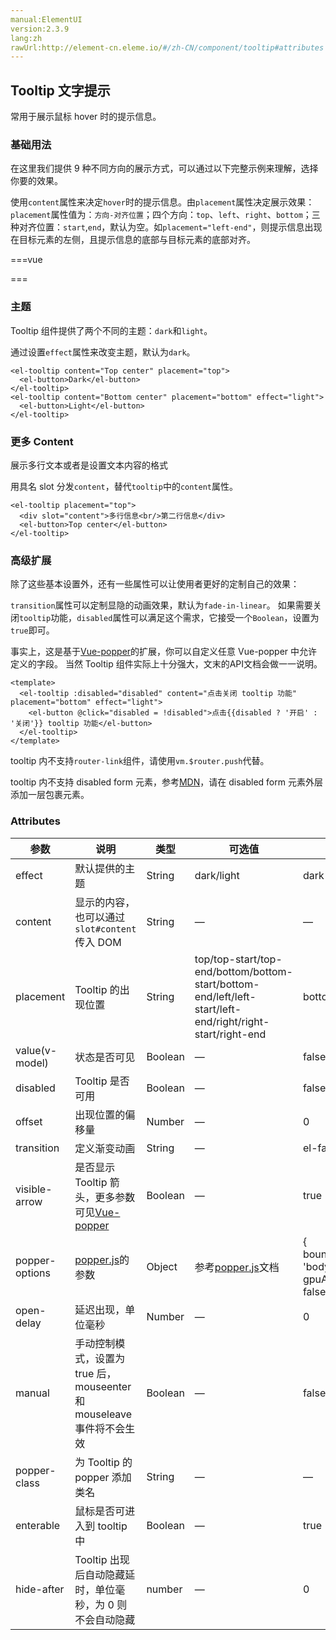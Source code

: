 ```yaml
---
manual:ElementUI
version:2.3.9
lang:zh
rawUrl:http://element-cn.eleme.io/#/zh-CN/component/tooltip#attributes
---
```



## Tooltip 文字提示<a name="tooltip-wen-zi-ti-shi"></a>


常用于展示鼠标 hover 时的提示信息。


### 基础用法<a name="ji-chu-yong-fa"></a>


在这里我们提供 9 种不同方向的展示方式，可以通过以下完整示例来理解，选择你要的效果。



使用`content`属性来决定`hover`时的提示信息。由`placement`属性决定展示效果：`placement`属性值为：`方向-对齐位置`；四个方向：`top`、`left`、`right`、`bottom`；三种对齐位置：`start`,`end`，默认为空。如`placement="left-end"`，则提示信息出现在目标元素的左侧，且提示信息的底部与目标元素的底部对齐。




===vue
<template><div>
<div class="box">
  <div class="top">
    <el-tooltip class="item" effect="dark" content="Top Left 提示文字" placement="top-start">
      <el-button>上左</el-button>
    </el-tooltip>
    <el-tooltip class="item" effect="dark" content="Top Center 提示文字" placement="top">
      <el-button>上边</el-button>
    </el-tooltip>
    <el-tooltip class="item" effect="dark" content="Top Right 提示文字" placement="top-end">
      <el-button>上右</el-button>
    </el-tooltip>
  </div>
  <div class="left">
    <el-tooltip class="item" effect="dark" content="Left Top 提示文字" placement="left-start">
      <el-button>左上</el-button>
    </el-tooltip>
    <el-tooltip class="item" effect="dark" content="Left Center 提示文字" placement="left">
      <el-button>左边</el-button>
    </el-tooltip>
    <el-tooltip class="item" effect="dark" content="Left Bottom 提示文字" placement="left-end">
      <el-button>左下</el-button>
    </el-tooltip>
  </div>

  <div class="right">
    <el-tooltip class="item" effect="dark" content="Right Top 提示文字" placement="right-start">
      <el-button>右上</el-button>
    </el-tooltip>
    <el-tooltip class="item" effect="dark" content="Right Center 提示文字" placement="right">
      <el-button>右边</el-button>
    </el-tooltip>
    <el-tooltip class="item" effect="dark" content="Right Bottom 提示文字" placement="right-end">
      <el-button>右下</el-button>
    </el-tooltip>
  </div>
  <div class="bottom">
    <el-tooltip class="item" effect="dark" content="Bottom Left 提示文字" placement="bottom-start">
      <el-button>下左</el-button>
    </el-tooltip>
    <el-tooltip class="item" effect="dark" content="Bottom Center 提示文字" placement="bottom">
      <el-button>下边</el-button>
    </el-tooltip>
    <el-tooltip class="item" effect="dark" content="Bottom Right 提示文字" placement="bottom-end">
      <el-button>下右</el-button>
    </el-tooltip>
  </div>
</div>
</div></template>




<style>
  .box {
    width: 400px;

    .top {
      text-align: center;
    }

    .left {
      float: left;
      width: 60px;
    }

    .right {
      float: right;
      width: 60px;
    }

    .bottom {
      clear: both;
      text-align: center;
    }

    .item {
      margin: 4px;
    }

    .left .el-tooltip__popper,
    .right .el-tooltip__popper {
      padding: 8px 10px;
    }
  }
</style>
===






### 主题<a name="zhu-ti"></a>


Tooltip 组件提供了两个不同的主题：`dark`和`light`。



通过设置`effect`属性来改变主题，默认为`dark`。



```
<el-tooltip content="Top center" placement="top">
  <el-button>Dark</el-button>
</el-tooltip>
<el-tooltip content="Bottom center" placement="bottom" effect="light">
  <el-button>Light</el-button>
</el-tooltip>

```




### 更多 Content<a name="geng-duo-content"></a>


展示多行文本或者是设置文本内容的格式



用具名 slot 分发`content`，替代`tooltip`中的`content`属性。



```
<el-tooltip placement="top">
  <div slot="content">多行信息<br/>第二行信息</div>
  <el-button>Top center</el-button>
</el-tooltip>

```




### 高级扩展<a name="gao-ji-kuo-zhan"></a>


除了这些基本设置外，还有一些属性可以让使用者更好的定制自己的效果：



`transition`属性可以定制显隐的动画效果，默认为`fade-in-linear`。 如果需要关闭`tooltip`功能，`disabled`属性可以满足这个需求，它接受一个`Boolean`，设置为`true`即可。



事实上，这是基于[Vue-popper](%1751 "")的扩展，你可以自定义任意 Vue-popper 中允许定义的字段。 当然 Tooltip 组件实际上十分强大，文末的API文档会做一一说明。


```
<template>
  <el-tooltip :disabled="disabled" content="点击关闭 tooltip 功能" placement="bottom" effect="light">
    <el-button @click="disabled = !disabled">点击{{disabled ? '开启' : '关闭'}} tooltip 功能</el-button>
  </el-tooltip>
</template>

```





tooltip 内不支持`router-link`组件，请使用`vm.$router.push`代替。



tooltip 内不支持 disabled form 元素，参考[MDN](%1752 "")，请在 disabled form 元素外层添加一层包裹元素。



### Attributes<a name="attributes"></a>
参数 | 说明 | 类型 | 可选值 | 默认值 
 ---  |  ---  |  ---  |  ---  |  ---  | 
effect | 默认提供的主题 | String | dark/light | dark 
content | 显示的内容，也可以通过`slot#content`传入 DOM | String | — | — 
placement | Tooltip 的出现位置 | String | top/top-start/top-end/bottom/bottom-start/bottom-end/left/left-start/left-end/right/right-start/right-end | bottom 
value(v-model) | 状态是否可见 | Boolean | — | false 
disabled | Tooltip 是否可用 | Boolean | — | false 
offset | 出现位置的偏移量 | Number | — | 0 
transition | 定义渐变动画 | String | — | el-fade-in-linear 
visible-arrow | 是否显示 Tooltip 箭头，更多参数可见[Vue-popper](%1751 "") | Boolean | — | true 
popper-options | [popper.js](%1754 "")的参数 | Object | 参考[popper.js](%1754 "")文档 | { boundariesElement: &#39;body&#39;, gpuAcceleration: false } 
open-delay | 延迟出现，单位毫秒 | Number | — | 0 
manual | 手动控制模式，设置为 true 后，mouseenter 和 mouseleave 事件将不会生效 | Boolean | — | false 
popper-class | 为 Tooltip 的 popper 添加类名 | String | — | — 
enterable | 鼠标是否可进入到 tooltip 中 | Boolean | — | true 
hide-after | Tooltip 出现后自动隐藏延时，单位毫秒，为 0 则不会自动隐藏 | number | — | 0 

